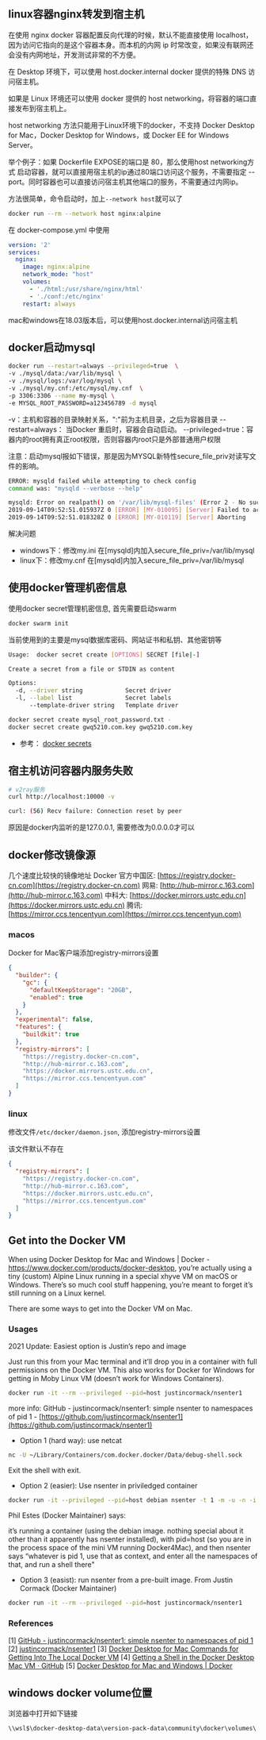 ## linux容器nginx转发到宿主机

在使用 nginx docker 容器配置反向代理的时候，默认不能直接使用 localhost，因为访问它指向的是这个容器本身。而本机的内网 ip 时常改变，如果没有联网还会没有内网地址，开发测试非常的不方便。

在 Desktop 环境下，可以使用 host.docker.internal docker 提供的特殊 DNS 访问宿主机。

如果是 Linux 环境还可以使用 docker 提供的 host networking，将容器的端口直接发布到宿主机上。

host networking 方法只能用于Linux环境下的docker，不支持 Docker Desktop for Mac，Docker Desktop for Windows，或 Docker EE for Windows Server。

举个例子：如果 Dockerfile EXPOSE的端口是 80，那么使用host networking方式 启动容器，就可以直接用宿主机的ip通过80端口访问这个服务，不需要指定 --port。同时容器也可以直接访问宿主机其他端口的服务，不需要通过内网ip。

方法很简单，命令启动时，加上`--network host`就可以了

```sh
docker run --rm --network host nginx:alpine
```

在 docker-compose.yml 中使用

```yml
version: '2'
services:
  nginx:
    image: nginx:alpine
    network_mode: "host"
    volumes:
      - './html:/usr/share/nginx/html'
      - './conf:/etc/nginx'
    restart: always
```

mac和windows在18.03版本后，可以使用host.docker.internal访问宿主机

## docker启动mysql

```sh
docker run --restart=always --privileged=true  \
-v ./mysql/data:/var/lib/mysql \
-v ./mysql/logs:/var/log/mysql \
-v ./mysql/my.cnf:/etc/mysql/my.cnf  \
-p 3306:3306 --name my-mysql \
-e MYSQL_ROOT_PASSWORD=a123456789 -d mysql
```

-v：主机和容器的目录映射关系，":"前为主机目录，之后为容器目录
--restart=always： 当Docker 重启时，容器会自动启动。
--privileged=true：容器内的root拥有真正root权限，否则容器内root只是外部普通用户权限

注意：启动mysql报如下错误，那是因为MYSQL新特性secure_file_priv对读写文件的影响。

```sh
ERROR: mysqld failed while attempting to check config
command was: "mysqld --verbose --help"

mysqld: Error on realpath() on '/var/lib/mysql-files' (Error 2 - No such file or directory)
2019-09-14T09:52:51.015937Z 0 [ERROR] [MY-010095] [Server] Failed to access directory for --secure-file-priv. Please make sure that directory exists and is accessible by MySQL Server. Supplied value : /var/lib/mysql-files
2019-09-14T09:52:51.018328Z 0 [ERROR] [MY-010119] [Server] Aborting
```

解决问题

- windows下：修改my.ini 在[mysqld]内加入secure_file_priv=/var/lib/mysql
- linux下：修改my.cnf 在[mysqld]内加入secure_file_priv=/var/lib/mysql

## 使用docker管理机密信息

使用docker secret管理机密信息, 首先需要启动swarm

```sh
docker swarm init
```

当前使用到的主要是mysql数据库密码、网站证书和私钥、其他密钥等

```sh
Usage:  docker secret create [OPTIONS] SECRET [file|-]

Create a secret from a file or STDIN as content

Options:
  -d, --driver string            Secret driver
  -l, --label list               Secret labels
      --template-driver string   Template driver
```

```sh
docker secret create mysql_root_password.txt -
docker secret create gwq5210.com.key gwq5210.com.key
```

- 参考： [docker secrets](https://docs.docker.com/engine/swarm/secrets/)

## 宿主机访问容器内服务失败

```sh
# v2ray服务
curl http://localhost:10000 -v

curl: (56) Recv failure: Connection reset by peer
```

原因是docker内监听的是127.0.0.1, 需要修改为0.0.0.0才可以

## docker修改镜像源

几个速度比较快的镜像地址
Docker 官方中国区: [https://registry.docker-cn.com](https://registry.docker-cn.com)
网易: [http://hub-mirror.c.163.com](http://hub-mirror.c.163.com)
中科大: [https://docker.mirrors.ustc.edu.cn](https://docker.mirrors.ustc.edu.cn)
腾讯: [https://mirror.ccs.tencentyun.com](https://mirror.ccs.tencentyun.com)

### macos

Docker for Mac客户端添加registry-mirrors设置

```json
{
  "builder": {
    "gc": {
      "defaultKeepStorage": "20GB",
      "enabled": true
    }
  },
  "experimental": false,
  "features": {
    "buildkit": true
  },
  "registry-mirrors": [
    "https://registry.docker-cn.com",
    "http://hub-mirror.c.163.com",
    "https://docker.mirrors.ustc.edu.cn",
    "https://mirror.ccs.tencentyun.com"
  ]
}
```

### linux

修改文件`/etc/docker/daemon.json`, 添加registry-mirrors设置

该文件默认不存在

```json
{
  "registry-mirrors": [
    "https://registry.docker-cn.com",
    "http://hub-mirror.c.163.com",
    "https://docker.mirrors.ustc.edu.cn",
    "https://mirror.ccs.tencentyun.com"
  ]
}
```

## Get into the Docker VM

When using Docker Desktop for Mac and Windows | Docker - https://www.docker.com/products/docker-desktop, you’re actually using a tiny (custom) Alpine Linux running in a special xhyve VM on macOS or Windows. There’s so much cool stuff happening, you’re meant to forget it’s still running on a Linux kernel.

There are some ways to get into the Docker VM on Mac.

### Usages

2021 Update: Easiest option is Justin’s repo and image

Just run this from your Mac terminal and it’ll drop you in a container with full permissions on the Docker VM. This also works for Docker for Windows for getting in Moby Linux VM (doesn’t work for Windows Containers).

```sh
docker run -it --rm --privileged --pid=host justincormack/nsenter1
```

more info: GitHub - justincormack/nsenter1: simple nsenter to namespaces of pid 1 - [https://github.com/justincormack/nsenter1](https://github.com/justincormack/nsenter1)

- Option 1 (hard way): use netcat

```sh
nc -U ~/Library/Containers/com.docker.docker/Data/debug-shell.sock
```

Exit the shell with exit.

- Option 2 (easier): Use nsenter in priviledged container

```sh
docker run -it --privileged --pid=host debian nsenter -t 1 -m -u -n -i sh
```

Phil Estes (Docker Maintainer) says:

it’s running a container (using the debian image. nothing special about it other than it apparently has nsenter installed), with pid=host (so you are in the process space of the mini VM running Docker4Mac), and then nsenter says “whatever is pid 1, use that as context, and enter all the namespaces of that, and run a shell there"

- Option 3 (easist): run nsenter from a pre-built image. From Justin Cormack (Docker Maintainer)

```sh
docker run -it --rm --privileged --pid=host justincormack/nsenter1
```

### References

[1] [GitHub - justincormack/nsenter1: simple nsenter to namespaces of pid 1](https://github.com/justincormack/nsenter1)
[2] [justincormack/nsenter1](https://hub.docker.com/r/justincormack/nsenter1)
[3] [Docker Desktop for Mac Commands for Getting Into The Local Docker VM](https://www.bretfisher.com/docker-for-mac-commands-for-getting-into-local-docker-vm/)
[4] [Getting a Shell in the Docker Desktop Mac VM · GitHub](https://gist.github.com/BretFisher/5e1a0c7bcca4c735e716abf62afad389)
[5] [Docker Desktop for Mac and Windows | Docker](https://www.docker.com/products/docker-desktop)

## windows docker volume位置

浏览器中打开如下链接

```text
\\wsl$\docker-desktop-data\version-pack-data\community\docker\volumes\
```
